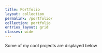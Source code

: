 ```yaml
---
title: Portfolio
layout: collection
permalink: /portfolio/
collection: portfolio
entries_layout: grid
classes: wide
---
```

Some of my cool projects are displayed below